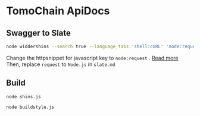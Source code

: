 # TomoChain ApiDocs

## Swagger to Slate

```bash
node widdershins --search true --language_tabs 'shell:cURL' 'node:request' 'go:GO' 'ruby:Ruby' 'python:Python' 'java:Java' --httpsnippet true --resolve true --summary swagger/swagger.json -o slate.md
```

Change the httpsnippet for javascript key to `node:request` . [Read more](https://github.com/Kong/httpsnippet/tree/master/src/targets)
Then, replace `request` to `Node.js` in `slate.md`

## Build

`node shins.js`

`node buildstyle.js`

